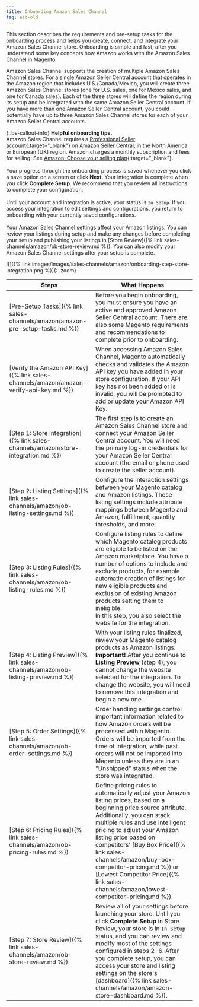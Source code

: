 ```yaml
---
title: Onboarding Amazon Sales Channel
tag: asc-old
---
```



This section describes the requirements and pre-setup tasks for the onboarding process and helps you create, connect, and integrate your Amazon Sales Channel store. Onboarding is simple and fast, after you understand some key concepts how Amazon works with the Amazon Sales Channel in Magento.

Amazon Sales Channel supports the creation of multiple Amazon Sales Channel stores. For a single Amazon Seller Central account that operates in the Amazon region that includes U.S./Canada/Mexico, you will create three Amazon Sales Channel stores (one for U.S. sales, one for Mexico sales, and one for Canada sales). Each of the three stores will define the region during its setup and be integrated with the same Amazon Seller Central account. If you have more than one Amazon Seller Central account, you could potentially have up to three Amazon Sales Channel stores for each of your Amazon Seller Central accounts.

{:.bs-callout-info}
**Helpful onboarding tips.**
<br />Amazon Sales Channel requires a [Professional Seller account][1]{:target="_blank"} on Amazon Seller Central, in the North America or European (UK) region. Amazon charges a monthly subscription and fees for selling. See [Amazon: Choose your selling plan][2]{:target="_blank"}.<br />
<br />Your progress through the onboarding process is saved whenever you click a save option on a screen or click **Next**. Your integration is complete when you click **Complete Setup**. We recommend that you review all instructions to complete your configuration.<br />
<br />Until your account and integration is active, your status is `In Setup`. If you access your integration to edit settings and configurations, you return to onboarding with your currently saved configurations.<br />
<br />Your Amazon Sales Channel settings affect your Amazon listings. You can review your listings during setup and make any changes before completing your setup and publishing your listings in [Store Review]({% link sales-channels/amazon/ob-store-review.md %}). You can also modify your Amazon Sales Channel settings after your setup is complete.

![]({% link images/images/sales-channels/amazon/onboarding-step-store-integration.png %}){: .zoom}

|Steps|What Happens|
|--- |--- |
|[Pre-Setup Tasks]({% link sales-channels/amazon/amazon-pre-setup-tasks.md %})|Before you begin onboarding, you must ensure you have an active and approved Amazon Seller Central account. There are also some Magento requirements and recommendations to complete prior to onboarding.|
|[Verify the Amazon API Key]({% link sales-channels/amazon/amazon-verify-api-key.md %})|When accessing Amazon Sales Channel, Magento automatically checks and validates the Amazon API key you have added in your store configuration. If your API key has not been added or is invalid, you will be prompted to add or update your Amazon API Key.|
|[Step 1: Store Integration]({% link sales-channels/amazon/store-integration.md %})|The first step is to create an Amazon Sales Channel store and connect your Amazon Seller Central account. You will need the primary log-in credentials for your Amazon Seller Central account (the email or phone used to create the seller account).|
|[Step 2: Listing Settings]({% link sales-channels/amazon/ob-listing-settings.md %})|Configure the interaction settings between your Magento catalog and Amazon listings. These listing settings include attribute mappings between Magento and Amazon, fulfillment, quantity thresholds, and more.|
|[Step 3: Listing Rules]({% link sales-channels/amazon/ob-listing-rules.md %})|Configure listing rules to define which Magento catalog products are eligible to be listed on the Amazon marketplace. You have a number of options to include and exclude products, for example automatic creation of listings for new eligible products and exclusion of existing Amazon products setting them to ineligible. <br />In this step, you also select the website for the integration.|
|[Step 4: Listing Preview]({% link sales-channels/amazon/ob-listing-preview.md %})|With your listing rules finalized, review your Magento catalog products as Amazon listings. <br />**Important!** After you continue to **Listing Preview** (step 4), you cannot change the website selected for the integration. To change the website, you will need to remove this integration and begin a new one.|
|[Step 5: Order Settings]({% link sales-channels/amazon/ob-order-settings.md %})|Order handling settings control important information related to how Amazon orders will be processed within Magento. Orders will be imported from the time of integration, while past orders will not be imported into Magento unless they are in an "Unshipped" status when the store was integrated.|
|[Step 6: Pricing Rules]({% link sales-channels/amazon/ob-pricing-rules.md %})|Define pricing rules to automatically adjust your Amazon listing prices, based on a beginning price source attribute. Additionally, you can stack multiple rules and use intelligent pricing to adjust your Amazon listing price based on competitors' [Buy Box Price]({% link sales-channels/amazon/buy-box-competitor-pricing.md %}) or [Lowest Competitor Price]({% link sales-channels/amazon/lowest-competitor-pricing.md %}).|
|[Step 7: Store Review]({% link sales-channels/amazon/ob-store-review.md %})|Review all of your settings before launching your store. Until you click **Complete Setup** in Store Review, your store is in `In Setup` status, and you can review and modify most of the settings configured in steps 2-6. After you complete setup, you can access your store and listing settings on the store's [dashboard]({% link sales-channels/amazon/amazon-store-dashboard.md %}).|

[1]: https://services.amazon.com/content/sell-on-amazon.htm/
[2]: https://services.amazon.com/selling/pricing.html
